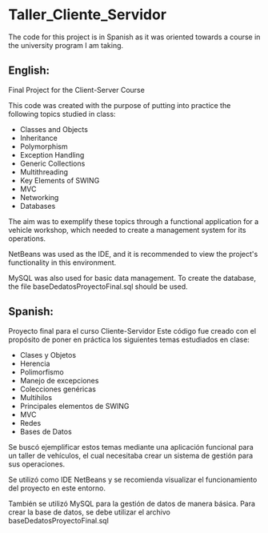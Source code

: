 # Taller_Cliente_Servidor
The code for this project is in Spanish as it was oriented towards a course in the university program I am taking.

## English:
Final Project for the Client-Server Course

This code was created with the purpose of putting into practice the following topics studied in class:

- Classes and Objects
- Inheritance
- Polymorphism
- Exception Handling
- Generic Collections
- Multithreading
- Key Elements of SWING
- MVC
- Networking
- Databases

The aim was to exemplify these topics through a functional application for a vehicle workshop, which needed to create a management system for its operations.

NetBeans was used as the IDE, and it is recommended to view the project's functionality in this environment. 

MySQL was also used for basic data management. To create the database, the file baseDedatosProyectoFinal.sql should be used.


## Spanish:
Proyecto final para el curso Cliente-Servidor
Este código fue creado con el propósito de poner en práctica los siguientes temas estudiados en clase:

- Clases y Objetos
- Herencia
- Polimorfismo
- Manejo de excepciones
- Colecciones genéricas
- Multihilos
- Principales elementos de SWING
- MVC
- Redes
- Bases de Datos

Se buscó ejemplificar estos temas mediante una aplicación funcional para un taller de vehículos, el cual necesitaba crear un sistema de gestión para sus operaciones. 

Se utilizó como IDE NetBeans y se recomienda visualizar el funcionamiento del proyecto en este entorno. 

También se utilizó MySQL para la gestión de datos de manera básica. Para crear la base de datos, se debe utilizar el archivo baseDedatosProyectoFinal.sql
